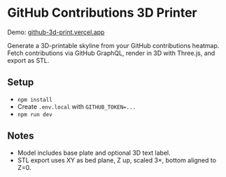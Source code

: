 # GitHub Contributions 3D Printer

Demo: [github-3d-print.vercel.app](https://github-3d-print.vercel.app/)

Generate a 3D-printable skyline from your GitHub contributions heatmap. Fetch contributions via GitHub GraphQL, render in 3D with Three.js, and export as STL.

## Setup

- `npm install`
- Create `.env.local` with `GITHUB_TOKEN=...`
- `npm run dev`

## Notes

- Model includes base plate and optional 3D text label.
- STL export uses XY as bed plane, Z up, scaled 3×, bottom aligned to Z=0.
